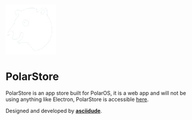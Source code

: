 <img src="./src/public/images/polaros-bear.png" height="135px">

# PolarStore

PolarStore is an app store built for PolarOS, it is a web app and will not be using anything like Electron,
PolarStore is accessible [here](https://store.polaros.xyz).

Designed and developed by <b><a href="https://github.com/asciidude">asciidude</a></b>.